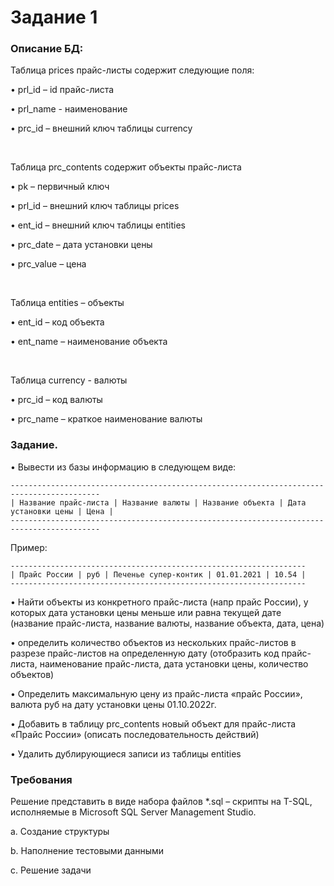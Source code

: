 # Задание 1

### Описание БД:

Таблица prices прайс-листы содержит следующие поля:

• prl_id – id прайс-листа

• prl_name - наименование

• prc_id – внешний ключ таблицы currency

</br>

Таблица prc_contents содержит объекты прайс-листа

• pk – первичный ключ

• prl_id – внешний ключ таблицы prices

• ent_id – внешний ключ таблицы entities

• prc_date – дата установки цены

• prc_value – цена

</br>

Таблица entities – объекты

• ent_id – код объекта

• ent_name – наименование объекта

</br>

Таблица currency - валюты

• prc_id – код валюты

• prc_name – краткое наименование валюты


### Задание.
• Вывести из базы информацию в следующем виде:

```
------------------------------------------------------------------------------------------
| Название прайс-листа | Название валюты | Название объекта | Дата установки цены | Цена |
------------------------------------------------------------------------------------------
```

Пример:

```
------------------------------------------------------------------
| Прайс России | руб | Печенье супер-контик | 01.01.2021 | 10.54 |
------------------------------------------------------------------
```

• Найти объекты из конкретного прайс-листа (напр прайс России), у которых дата установки
цены меньше или равна текущей дате (название прайс-листа, название валюты, название
объекта, дата, цена)

• определить количество объектов из нескольких прайс-листов в разрезе прайс-листов на
определенную дату (отобразить код прайс-листа, наименование прайс-листа, дата
установки цены, количество объектов)

• Определить максимальную цену из прайс-листа «прайс России», валюта руб на дату
установки цены 01.10.2022г.

• Добавить в таблицу prc_contents новый объект для прайс-листа «Прайс России» (описать
последовательность действий)

• Удалить дублирующиеся записи из таблицы entities

### Требования

Решение представить в виде набора файлов *.sql – cкрипты на T-SQL, исполняемые в
Microsoft SQL Server Management Studio.

a. Создание структуры

b. Наполнение тестовыми данными

c. Решение задачи

